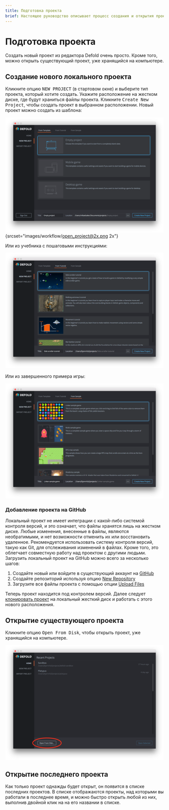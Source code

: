 ```yaml
---
title: Подготовка проекта
brief: Настоящее руководство описывает процесс создания и открытия проекта в Defold.
---
```


# Подготовка проекта

Создать новый проект из редактора Defold очень просто. Кроме того, можно открыть существующий проект, уже хранящийся на компьютере.

## Создание нового локального проекта

Кликните опцию <kbd>NEW PROJECT</kbd> (в стартовом окне) и выберите тип проекта, который хотите создать. Укажите расположение на жестком диске, где будут храниться файлы проекта. Кликните <kbd>Create New Project</kbd>, чтобы создать проект в выбранном расположении. Новый проект можно создать из шаблона:

![open project](images/workflow/open_project.png){srcset="images/workflow/open_project@2x.png 2x"}

Или из учебника с пошаговыми инструкциями:

![create project from tutorial](images/workflow/create_from_tutorial.png)

Или из завершенного примера игры:

![create project from sample](images/workflow/create_from_sample.png)

### Добавление проекта на GitHub

Локальный проект не имеет интеграции с какой-либо системой контроля версий, и это означает, что файлы хранятся лишь на жестком диске. Любые изменения, внесенные в файлы, являются необратимыми, и нет возможности отменить их или восстановить удаленное. Рекомендуется использовать систему контроля версий, такую как Git, для отслеживания изменений в файлах. Кроме того, это облегчает совместную работу над проектом с другими людьми. Загрузить локальный проект на GitHub можно всего за несколько шагов:

1. Создайте новый или войдите в существующий аккаунт на [GitHub](https://github.com/)
2. Создайте репозиторий используя опцию [New Repository](https://help.github.com/en/articles/creating-a-new-repository)
3. Загрузите все файлы проекта с помощью опции [Upload Files](https://help.github.com/en/articles/adding-a-file-to-a-repository)

Теперь проект находится под контролем версий. Далее следует [клонировать проект](https://help.github.com/en/articles/cloning-a-repository) на локальный жесткий диск и работать с этого нового расположения.

## Открытие существующего проекта

Кликните опцию <kbd>Open From Disk</kbd>, чтобы открыть проект, уже хранящийся на компьютере.

![import project](images/workflow/open_from_disk.png)

## Открытие последнего проекта

Как только проект однажды будет открыт, он появится в списке последних проектов. В списке отображаются проекты, над которыми вы работали в последнее время, и можно быстро открыть любой из них, выполнив двойной клик на на его названии в списке.